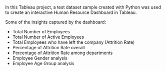 In this Tableau project, a test dataset sample created with Python was used to create an interactive Human Resource Dashboard in Tableau. 

Some of the insights captured by the dashboard:

- Total Number of Employees
- Total Number of Active Employees
- Total Employees who have left the company (Attrition Rate)
- Percentage of Attrition Rate overall
- Percentage of Attrition Rate among departments
- Employee Gender analysis
- Employee Age Group analysis
